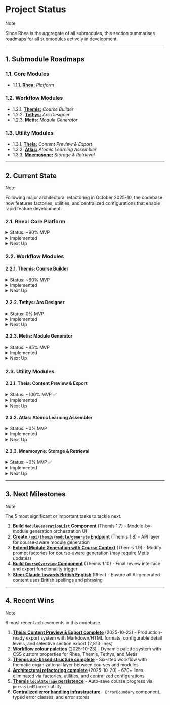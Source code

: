 # Project Status
> [!NOTE]
> Since Rhea is the aggregate of all submodules, this section summarises roadmaps for all submodules actively in development.

---

## 1. Submodule Roadmaps

### 1.1. Core Modules
- 1.1.1. [**Rhea:**](docs/dev/roadmaps/Rhea-MVP.md) _Platform_

### 1.2. Workflow Modules
- 1.2.1. [**Themis:**](docs/dev/roadmaps/Themis-MVP.md) _Course Builder_
- 1.2.2. [**Tethys:**](docs/dev/roadmaps/Tethys-MVP.md) _Arc Designer_
- 1.2.3. [**Metis:**](docs/dev/roadmaps/Metis-MVP.md) _Module Generator_

### 1.3. Utility Modules
- 1.3.1. [**Theia:**](docs/dev/roadmaps/Theia-MVP.md) _Content Preview & Export_
- 1.3.2. [**Atlas:**](docs/dev/roadmaps/Atlas-MVP.md) _Atomic Learning Assembler_
- 1.3.3. [**Mnemosyne:**](docs/dev/roadmaps/Mnemosyne-MVP.md) _Storage & Retrieval_

---

## 2. Current State
> [!NOTE]
> Following major architectural refactoring in October 2025-10, the codebase now features factories, utilities, and centralized configurations that enable rapid feature development.

### 2.1. Rhea: Core Platform
<details><summary>Status: ~90% MVP</summary>
  <ul>
    <li>Foundation complete</li>
    <li>UI polish ongoing</li>
  </ul>
</details>

<details><summary>Implemented</summary>
  <p>The platform provides a hub-based navigation structure with module-specific colour palettes and centralized error handling.</p>
  <p>Recent work focused on establishing reusable patterns for state management (<code>persistedStore()</code>), AI client configuration (agent factories), and prompt construction (composable prompt components).</p>
</details>

<details><summary>Next Up</summary>
  <ul>
    <li>British English output</li>
  </ul>
</details>

### 2.2. Workflow Modules

#### 2.2.1. Themis: Course Builder
<details><summary>Status: ~60% MVP</summary>
  <p>Structure complete, module generation pending</p>
</details>

<details><summary>Implemented</summary>
  <ul>
    <li>✅ Foundation (hub, types, stores, config form)</li>
    <li>✅ Arc-based structure planning with thematic organization</li>
    <li>✅ AI structure generation with web research integration</li>
    <li>✅ Structure review interface with editable narratives</li>
    <li>✅ <code>localStorage</code> persistence for auto-save/restore</li>
    <li>📋 Module generation orchestration (6 remaining milestones - critical path)</li>
    <li>📋 Course XML schema and export functionality</li>
  </ul>
</details>

<details><summary>Next Up</summary>
  <h5>Module Generation Workflow</h5>
  <ul>
    <li><code>ModuleGenerationList</code> component</li>
    <li>course-aware API endpoint</li>
    <li><code>CourseOverview</code> export interface</li>
  </ul>
</details>

#### 2.2.2. Tethys: Arc Designer
<details><summary>Status: 0% MVP</summary>
  <p>Not yet started</p>
</details>

<details><summary>Implemented</summary>
  <p><strong>Tethys</strong> will provide standalone arc design capabilities outside of full course generation.</p>
  <p>Currently, arc features are embedded within <strong>Themis</strong> workflow.</p>
</details>

<details><summary>Next Up</summary>
  <ul>
    <li>On hold until after <strong>Themis</strong> & <strong>Metis</strong> fully implemented</li>
  </ul>
</details>

#### 2.2.3. Metis: Module Generator
<details><summary>Status: ~95% MVP</summary>
  <p>Feature complete, polish pending</p>
</details>

<details><summary>Implemented</summary>
  <ul>
    <li>✅ Complete module generation workflow with file upload and structured input</li>
    <li>✅ AI-powered generation with Claude Sonnet 4.5</li>
    <li>✅ Deep research capability with web search integration</li>
    <li>✅ XML schema validation with automatic retry logic (max 3 attempts)</li>
    <li>✅ Changelog and provenance tracking with confidence scoring</li>
    <li>✅ SSE streaming for progress feedback</li>
    <li>✅ Intelligent step navigation with automatic advancement</li>
    <li>📋 UI improvements (aesthetic refinement, dark mode)</li>
    <li>📋 Boilerplate module text insertion</li>
  </ul>
</details>

<details><summary>Next Up</summary>
  <ul>
    <li>UI polish</li>
    <li>Integration with <strong>Themis</strong> course-aware generation</li>
  </ul>
</details>

### 2.3. Utility Modules

#### 2.3.1. Theia: Content Preview & Export
<details><summary>Status: ~100% MVP ✅</summary>
  <p>Initial implementation complete and production-ready</p>
</details>

<details><summary>Implemented</summary>
  <ul>
    <li>✅ Reusable content exporter for human-readable previews</li>
    <li>✅ Supports both Themis and Metis output</li>
    <li>✅ Configurable detail levels (minimal, summary, detailed, complete)</li>
    <li>✅ Selective export (specific arcs, modules, or sections)</li>
    <li>✅ Multiple formats (Markdown, HTML; PDF planned)</li>
    <li>✅ Live preview before export</li>
    <li>✅ Client-side processing (no server storage)</li>
    <li>✅ Integrated into Metis and Themis workflows</li>
  </ul>
  <p>Implemented October 2025-10-23 via PR #14 (2,813 lines across 10 files)</p>
</details>

<details><summary>Next Up</summary>
  <h5>XML Upload & Workflow Resume (Q1 2026)</h5>
  <ul>
    <li>Standalone <code>/theia</code> route with upload interface</li>
    <li>Upload module XML → continue in Metis or preview/export</li>
    <li>Upload course XML → continue in Themis (after course XML schema exists)</li>
    <li>XML validation and error handling</li>
  </ul>
  <h5>Polish</h5>
  <ul>
    <li>PDF export format</li>
    <li>Export analytics/usage tracking</li>
  </ul>
</details>

#### 2.3.2. Atlas: Atomic Learning Assembler
<details><summary>Status: ~0% MVP</summary>
  <p>Not yet started</p>
</details>

<details><summary>Implemented</summary>
  <ul>
    <li></li>
  </ul>
</details>

<details><summary>Next Up</summary>
  <ul>
    <li></li>
  </ul>
</details>

#### 2.3.3. Mnemosyne: Storage & Retrieval
<details><summary>Status: ~0% MVP ✅</summary>
  <p>Not yet started</p>
</details>

<details><summary>Implemented</summary>
  <ul>
    <li></li>
  </ul>
</details>

<details><summary>Next Up</summary>
  <ul>
    <li></li>
  </ul>
</details>

---

## 3. Next Milestones
> [!NOTE]
> The 5 most significant or important tasks to tackle next.

1. **[Build `ModuleGenerationList` Component](Themis-MVP.md#17-build-modulegenerationlist-component-step-4--pending)** (Themis 1.7) - Module-by-module generation orchestration UI
2. **[Create `/api/themis/module/generate` Endpoint](Themis-MVP.md#18-create-apithemismodulegenerate-endpoint--pending)** (Themis 1.8) - API layer for course-aware module generation
3. **[Extend Module Generation with Course Context](Themis-MVP.md#19-extend-module-generation-with-course-context--pending)** (Themis 1.9) - Modify prompt factories for course-aware generation (may require Metis updates)
4. **[Build `CourseOverview` Component](Themis-MVP.md#110-build-courseoverview-component-step-5--pending)** (Themis 1.10) - Final review interface and export functionality trigger
5. **[Steer Claude towards British English](Rhea-MVP.md#112-other-tasks)** (Rhea) - Ensure all AI-generated content uses British spellings and phrasing

---

## 4. Recent Wins
> [!NOTE]
> 6 most recent achievements in this codebase

1. **[Theia: Content Preview & Export complete](Theia-MVP.md#21-core-export-functionality--completed-2025-10-23)** (2025-10-23) - Production-ready export system with Markdown/HTML formats, configurable detail levels, and selective section export (2,813 lines)
2. **[Workflow colour palettes](Rhea-MVP.md#422-record-of-other-completed-tasks)** (2025-10-23) - Dynamic palette system with CSS custom properties for Rhea, Themis, Tethys, and Metis
3. **[Themis arc-based structure complete](Themis-MVP.md#47-reimplement-the-module-overview-generation-based-on-thematic-arcs--completed)** - Six-step workflow with thematic organizational layer between courses and modules
4. **[Architectural refactoring complete](Rhea-MVP.md#411-architectural-refactoring-2025-10-20--completed)** (2025-10-20) - 670+ lines eliminated via factories, utilities, and centralized configurations
5. **[Themis `localStorage` persistence](Themis-MVP.md#48-add-localstorage-persistence--completed)** - Auto-save course progress via `persistedStore()` utility
6. **[Centralized error handling infrastructure](Rhea-MVP.md#4114-quality-improvements)** - `ErrorBoundary` component, typed error classes, and error stores

